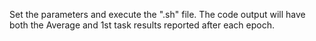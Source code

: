 Set the parameters and execute the ".sh" file. The code output will have both the Average and 1st task results reported after each epoch.
